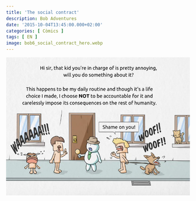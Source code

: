 ```yaml
---
title: 'The social contract'
description: Bob Adventures
date: '2015-10-04T13:45:00.000+02:00'
categories: [ Còmics ]
tags: [ EN ]
image: bob6_social_contract_hero.webp
---
```


![](bob6_social_contract.webp)
